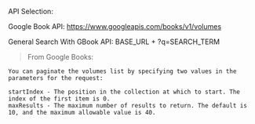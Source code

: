 API Selection:

Google Book API: https://www.googleapis.com/books/v1/volumes

General Search With GBook API: BASE_URL + ?q=SEARCH_TERM

> From Google Books:

```Pagination
You can paginate the volumes list by specifying two values in the parameters for the request:

startIndex - The position in the collection at which to start. The index of the first item is 0.
maxResults - The maximum number of results to return. The default is 10, and the maximum allowable value is 40.
```
